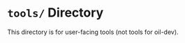 `tools/` Directory
==================

This directory is for user-facing tools (not tools for oil-dev).
